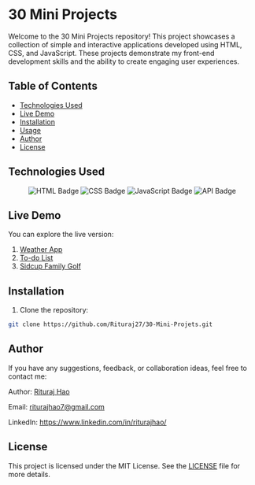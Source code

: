 # 30 Mini Projects

Welcome to the 30 Mini Projects repository! This project showcases a collection of simple and interactive applications developed using HTML, CSS, and JavaScript. These projects demonstrate my front-end development skills and the ability to create engaging user experiences.

## Table of Contents

- [Technologies Used](#technologies-used)
- [Live Demo](#live-demo)
- [Installation](#installation)
- [Usage](#usage)
- [Author](#author)
- [License](#license)

## Technologies Used

<p align="center">
  <img src="https://img.shields.io/badge/HTML-E34F26?style=for-the-badge&logo=html5&logoColor=white" alt="HTML Badge" />
  <img src="https://img.shields.io/badge/CSS-1572B6?style=for-the-badge&logo=css3&logoColor=white" alt="CSS Badge" />
  <img src="https://img.shields.io/badge/JavaScript-F7DF1E?style=for-the-badge&logo=javascript&logoColor=black" alt="JavaScript Badge" />
  <img src="https://img.shields.io/badge/API-FF6F00?style=for-the-badge&logo=api&logoColor=white" alt="API Badge" />
</p>

## Live Demo

You can explore the live version:

1. [Weather App](https://weather-apprituraj.netlify.app/)
2. [To-do List](https://todo-by-rituraj.netlify.app/)
2. [Sidcup Family Golf](https://sidecup-familygolf-rituraj27.netlify.app/)

## Installation

1. Clone the repository:

```bash
git clone https://github.com/Rituraj27/30-Mini-Projets.git
```

## Author

If you have any suggestions, feedback, or collaboration ideas, feel free to contact me:

Author: [Rituraj Hao](https://riturajhao.netlify.app/)

Email: riturajhao7@gmail.com

LinkedIn: https://www.linkedin.com/in/riturajhao/

## License

This project is licensed under the MIT License. See the [LICENSE](LICENSE) file for more details.
